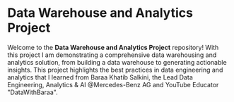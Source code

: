 # Data Warehouse and Analytics Project

Welcome to the **Data Warehouse and Analytics Project** repository!
With this project I am demonstrating a comprehensive data warehousing and analytics solution, from building a data warehouse to generating actionable insights.
This project highlights the best practices in data engineering and analytics that I learned from Baraa Khatib Salkini, the Lead Data Engineering, Analytics & AI @Mercedes-Benz AG and YouTube Educator "DataWithBaraa".
